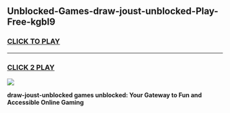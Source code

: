
## Unblocked-Games-draw-joust-unblocked-Play-Free-kgbl9
<h3>
<a href="https://premium76.site?title=draw-joust-unblocked&ref=23A">CLICK TO PLAY</a></h3>
<hr>

<h3>
<a href="https://premium76.site?title=draw-joust-unblocked&ref=23A">CLICK 2 PLAY</a>
  
</h3>

<a href="https://premium76.site?title=draw-joust-unblocked&ref=23A"><img src="https://clearcache.store/games.png"></a>


**draw-joust-unblocked games unblocked: Your Gateway to Fun and Accessible Online Gaming**
